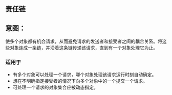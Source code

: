## 责任链
## 意图：
使多个对象都有机会请求，从而避免请求的发送者和接受者之间的耦合关系。将这些对象连成一条链，并沿着这条链传递该请求，直到有一个对象处理它为止。


### 适用于

* 有多个对象可以处理一个请求，哪个对象处理该请求运行时刻自动确定。
* 想在不明确指定接受者的情况下向多个对象中的一个提交一个请求。
* 可处理一个请求的对象集合应被动态指定。
